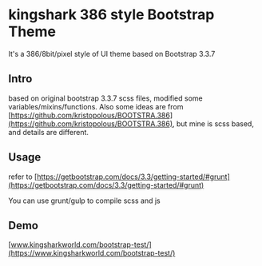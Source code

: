 # kingshark 386 style Bootstrap Theme
It's a 386/8bit/pixel style of UI theme based on Bootstrap 3.3.7

## Intro
based on original bootstrap 3.3.7 scss files, modified some variables/mixins/functions.
Also some ideas are from [https://github.com/kristopolous/BOOTSTRA.386](https://github.com/kristopolous/BOOTSTRA.386), but mine is scss based, and details are different.

## Usage
refer to [https://getbootstrap.com/docs/3.3/getting-started/#grunt](https://getbootstrap.com/docs/3.3/getting-started/#grunt)

You can use grunt/gulp to compile scss and js

## Demo
[www.kingsharkworld.com/bootstrap-test/](https://www.kingsharkworld.com/bootstrap-test/)

